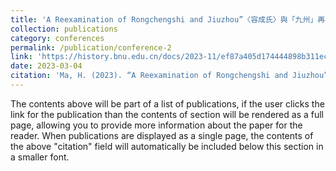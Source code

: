 ```yaml
---
title: 'A Reexamination of Rongchengshi and Jiuzhou”〈容成氏〉與「九州」再考'
collection: publications
category: conferences
permalink: /publication/conference-2
link: 'https://history.bnu.edu.cn/docs/2023-11/ef87a405d174444898b311eca8f9393b.pdf'
date: 2023-03-04
citation: 'Ma, H. (2023). “A Reexamination of Rongchengshi and Jiuzhou”〈容成氏〉與「九州」再考 [Paper presentation]. Hong Kong Youth Scholars Forum on Literature and History Studies, Hong Kong.'
---
```


The contents above will be part of a list of publications, if the user clicks the link for the publication than the contents of section will be rendered as a full page, allowing you to provide more information about the paper for the reader. When publications are displayed as a single page, the contents of the above "citation" field will automatically be included below this section in a smaller font.
